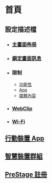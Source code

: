 # 首頁

## 設定描述檔

* ### [主畫面佈局](./content/設定描述檔/主畫面佈局.md)

* ### [鎖定畫面訊息](./content/設定描述檔/鎖定畫面訊息.md)

* ### 限制

  * [功能性](./content/設定描述檔/限制：功能性.md)
  * [App](./content/設定描述檔/限制：App.md)
  * [媒體內容](./content/設定描述檔/限制：媒體內容.md)

* ### [WebClip](./content/設定描述檔/WebClip.md)

* ### [Wi-Fi](./content/設定描述檔/Wi-Fi.md)

## [行動裝置 App](./content/行動裝置App.md)

## [智慧裝置群組](./content/智慧裝置群組.md)

## [PreStage 註冊](./content/PreStage註冊.md)
